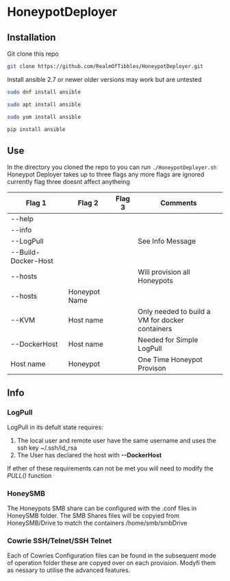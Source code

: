 # HoneypotDeployer

## Installation


Git clone this repo

````bash
git clone https://github.com/RealmOfTibbles/HoneypotDeployer.git
````

Install ansible 2.7 or newer older versions may work but are untested

````bash
sudo dnf install ansible

sudo apt install ansible

sudo yum install ansible

pip install ansible
````

## Use

In the directory you cloned the repo to you can run `./HoneypotDeployer.sh`
Honeypot Deployer takes up to three flags any more flags are ignored currently flag three doesnt affect anytheing

| Flag 1 | Flag 2 | Flag 3| Comments |
|--------|--------|-------|----------|
| --help |        |       |          |
| --info |        |       |          |
| --LogPull |     |       | See Info Message |
| --Build-Docker-Host|   |     |     |
| --hosts |  |  | Will provision all Honeypots |
| --hosts | Honeypot Name|   |   |
| --KVM | Host name |   | Only needed to build a VM for docker containers |
| --DockerHost | Host name | | Needed for Simple LogPull |
| Host name | Honeypot | | One Time Honeypot Provison |

## Info

### LogPull
LogPull in its defult state requires:
1. The local user and remote user have the same username and uses the ssh key ~/.ssh/id_rsa
2. The User has declared the host with **--DockerHost**

If ether of these requirements can not be met you will need to modify the *PULL()* function

### HoneySMB

The Honeypots SMB share can be configured with the .conf files in HoneySMB folder.
The SMB Shares files will be copyied from HoneySMB/Drive to match the containers /home/smb/smbDrive

### Cowrie SSH/Telnet/SSH Telnet
Each of Cowries Configuration files can be found in the subsequent mode of operation folder
these are copyed over on each provision. Modyfi them as nessary to utilise the advanced features.
